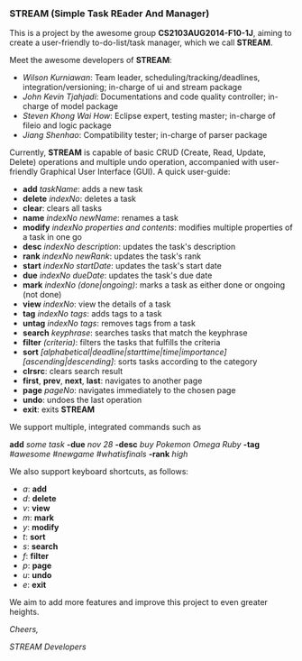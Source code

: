 ### STREAM (Simple Task REader And Manager)

This is a project by the awesome group **CS2103AUG2014-F10-1J**, aiming to create a user-friendly to-do-list/task manager, which we call **STREAM**.

Meet the awesome developers of **STREAM**:
* *Wilson Kurniawan*: Team leader, scheduling/tracking/deadlines, integration/versioning; in-charge of ui and stream package
* *John Kevin Tjahjadi*: Documentations and code quality controller; in-charge of model package 
* *Steven Khong Wai How*: Eclipse expert, testing master; in-charge of fileio and logic package
* *Jiang Shenhao*: Compatibility tester; in-charge of parser package

Currently, **STREAM** is capable of basic CRUD (Create, Read, Update, Delete) operations and multiple undo operation, accompanied with user-friendly Graphical User Interface (GUI). A quick user-guide:
* **add** *taskName*: adds a new task
* **delete** *indexNo*: deletes a task
* **clear**: clears all tasks
* **name** *indexNo* *newName*: renames a task
* **modify** *indexNo* *properties and contents*: modifies multiple properties of a task in one go
* **desc** *indexNo* *description*: updates the task's description
* **rank** *indexNo* *newRank*: updates the task's rank
* **start** *indexNo* *startDate*: updates the task's start date
* **due**  *indexNo* *dueDate*: updates the task's due date
* **mark** *indexNo* *(done|ongoing)*: marks a task as either done or ongoing (not done)
* **view** *indexNo*: view the details of a task
* **tag** *indexNo* *tags*: adds tags to a task
* **untag** *indexNo* *tags*: removes tags from a task
* **search** *keyphrase*: searches tasks that match the keyphrase
* **filter** *(criteria)*: filters the tasks that fulfills the criteria
* **sort** *[alphabetical|deadline|starttime|time|importance]* *[ascending|descending]*: sorts tasks according to the category
* **clrsrc**: clears search result
* **first**, **prev**, **next**, **last**: navigates to another page
* **page** *pageNo*: navigates immediately to the chosen page
* **undo**: undoes the last operation
* **exit**: exits **STREAM**

We support multiple, integrated commands such as

**add** *some task* **-due** *nov 28* **-desc** *buy Pokemon Omega Ruby* **-tag** *#awesome #newgame #whatisfinals* **-rank** *high*

We also support keyboard shortcuts, as follows:
* *a*: **add**
* *d*: **delete**
* *v*: **view**
* *m*: **mark**
* *y*: **modify**
* *t*: **sort**
* *s*: **search**
* *f*: **filter**
* *p*: **page**
* *u*: **undo**
* *e*: **exit**

We aim to add more features and improve this project to even greater heights.

*Cheers,*

*STREAM Developers*
